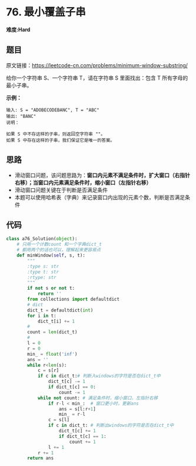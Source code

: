 # 76. 最小覆盖子串
**难度:Hard**
## 题目
原文链接：https://leetcode-cn.com/problems/minimum-window-substring/

给你一个字符串 S、一个字符串 T，请在字符串 S 里面找出：包含 T 所有字母的最小子串。

**示例：**
```
输入: S = "ADOBECODEBANC", T = "ABC"
输出: "BANC"
说明：

如果 S 中不存这样的子串，则返回空字符串 ""。
如果 S 中存在这样的子串，我们保证它是唯一的答案。
```

## 思路
* 滑动窗口问题，该问题思路为：**窗口内元素不满足条件时，扩大窗口（右指针右移）；当窗口内元素满足条件时，缩小窗口（左指针右移）**
* 滑动窗口问题关键在于判断是否满足条件
* 本题可以使用哈希表（字典）来记录窗口内出现的元素个数，判断是否满足条件

## 代码
```python
class a76_Solution(object):
    # 只用一个计数count 和一个字典dict_t
    # 都用两个的话也可以，理解起来更容易点
    def minWindow(self, s, t):
        """
        :type s: str
        :type t: str
        :rtype: str
        """
        if not s or not t:
            return ''
        from collections import defaultdict
        # dict
        dict_t = defaultdict(int)
        for i in t:
            dict_t[i] += 1
        #
        count = len(dict_t)
        #
        l = 0
        r = 0
        min_ = float('inf')
        ans = ''
        while r<len(s):
            c = s[r]
            if c in dict_t:# 判断入windows的字符是否在dict_t中
                dict_t[c] -= 1
                if dict_t[c] == 0:
                    count -= 1
            while not count: # 满足条件时，缩小窗口，左指针右移
                if r-l < min_:  # 窗口更小时，更新ans
                    ans = s[l:r+1]
                    min_ = r-l
                c = s[l]
                if c in dict_t: # 判断出windows的字符是否在dict_t中
                    dict_t[c] += 1
                    if dict_t[c] == 1:
                        count += 1
                l += 1
            r += 1
        return ans
```
